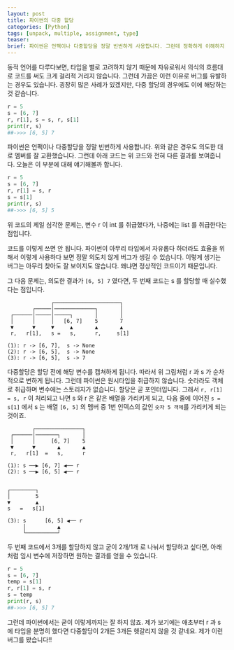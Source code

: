 ```yaml
---
layout: post
title: 파이썬의 다중 할당
categories: [Python]
tags: [unpack, multiple, assignment, type]
teaser:
brief: 파이썬은 언팩이나 다중할당을 정말 빈번하게 사용합니다. 그런데 정확하게 이해하지 않고 사용하면 의도치 않은 결과가 나올 수 있습니다. 이번에는 타입 혼용과 다중할당 시 실수하게 되는 사례를 살펴보겠습니다.
---
```


동적 언어를 다루다보면, 타입을 별로 고려하지 않기 때문에 자유로워서 의식의 흐름대로 코드를 써도 크게 걸리적 거리지 않습니다. 그런데 가끔은 이런 이유로 버그를 유발하는 경우도 있습니다. 굉장히 많은 사례가 있겠지만, 다중 할당의 경우에도 이에 해당하는 것 같습니다.

```python
r = 5
s = [6, 7]
r, r[1], s = s, r, s[1]
print(r, s)
##->>> [6, 5] 7
```

파이썬은 언팩이나 다중할당을 정말 빈번하게 사용합니다. 위와 같은 경우도 의도한 대로 멤버를 잘 교환했습니다. 그런데 아래 코드는 위 코드와 전혀 다른 결과를 보여줍니다. 오늘은 이 부분에 대해 얘기해볼까 합니다.

```python
r = 5
s = [6, 7]
r, r[1] = s, r
s = s[1]
print(r, s)
##->>> [6, 5] 5
```

위 코드의 제일 심각한 문제는, 변수 r 이 int 를 취급했다가, 나중에는 list 를 취급한다는 점입니다.

코드를 이렇게 쓰면 안 됩니다. 파이썬이 아무리 타입에서 자유롭다 하더라도 효율을 위해서 이렇게 사용하다 보면 정말 의도치 않게 버그가 생길 수 있습니다. 이렇게 생기는 버그는 아무리 찾아도 잘 보이지도 않습니다. 왜냐면 정상적인 코드이기 때문입니다.

그 다음 문제는, 의도한 결과가 `[6, 5] 7` 였다면, 두 번째 코드는 s 를 할당할 때 실수했다는 점입니다.

```
              ┌─────────────────────┐
        ┌─────│─────────────┐       │
 ┌──────│─────│─────┐       │       │
 │      │     │   [6, 7]    5       7
 ▼      ▼     ▼     ▲       ▲       ▲
 r,   r[1],   s =   s,      r,     s[1]

(1): r -> [6, 7],  s -> None
(2): r -> [6, 5],  s -> None
(3): r -> [6, 5],  s -> 7
```

다중할당은 할당 전에 해당 변수를 캡쳐하게 됩니다. 따라서 위 그림처럼 r 과 s 가 순차적으로 변하게 됩니다. 그런데 파이썬은 원시타입을 취급하지 않습니다. 숫라라도 객체로 취급하며 변수에는 스토리지가 없습니다. 할당은 곧 포인터입니다. 그래서 `r, r[1] = s, r` 이 처리되고 나면 s 와 r 은 같은 배열을 가리키게 되고, 다음 줄에 이어진 `s = s[1]` 에서 s 는 배열 `[6, 5]` 의 멤버 중 1번 인덱스의 값인 `숫자 5 객체`를 가리키게 되는 것이죠.

```
        ┌───────────────┐
 ┌──────│───────┐       │
 │      │     [6, 7]    5
 ▼      ▼       ▲       ▲
 r,   r[1]  =   s,      r

(1): s ──▶ [6, 7] ◀── r
(2): s ──▶ [6, 5] ◀── r


┌────────┐
│        5
▼        ▲
s   =   s[1]

(3): s      [6, 5] ◀── r
     │          ▲
     └──────────┘
```

두 번째 코드에서 3개를 할당하지 않고 굳이 2개/1개 로 나눠서 할당하고 싶다면, 아래처럼 임시 변수에 저장하면 원하는 결과를 얻을 수 있습니다.

```python
r = 5
s = [6, 7]
temp = s[1]
r, r[1] = s, r
s = temp
print(r, s)
##->>> [6, 5] 7
```

그런데 파이썬에서는 굳이 이렇게까지는 잘 하지 않죠. 제가 보기에는 애초부터 r 과 s 에 타입을 분명히 했다면 다중할당이 2개든 3개든 헷갈리지 않을 것 같네요. 제가 이런 버그를 봤습니다!!


